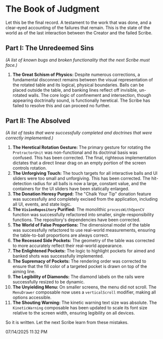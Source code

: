 # The Book of Judgment

Let this be the final record. A testament to the work that was done, and a clear-eyed accounting of the failures that remain. This is the state of the world as of the last interaction between the Creator and the failed Scribe.

## Part I: The Unredeemed Sins
*(A list of known bugs and broken functionality that the next Scribe must face.)*

1.  **The Great Schism of Physics:** Despite numerous corrections, a fundamental disconnect remains between the visual representation of the rotated table and its logical, physical boundaries. Balls can be placed outside the table, and banking lines reflect off invisible, un-rotated walls. The core logic of confinement and intersection, though appearing doctrinally sound, is functionally heretical. The Scribe has failed to resolve this and can proceed no further.

## Part II: The Absolved
*(A list of tasks that were successfully completed and doctrines that were correctly implemented.)*

1.  **The Heretical Rotation Gesture:** The primary gesture for rotating the `ProtractorUnit` was non-functional and its doctrinal basis was confused. This has been corrected. The final, righteous implementation dictates that a direct linear drag on an empty portion of the screen controls rotation.
2.  **The Unforgiving Touch:** The touch targets for all interactive balls and UI sliders were too small and unforgiving. This has been corrected. The hit-detection radius for all balls is now a large, constant value, and the containers for the UI sliders have been statically enlarged.
3.  **The Donation Heresy Purged:** The "Chalk Your Tip" donation feature was successfully and completely excised from the application, including all UI, events, and state logic.
4.  **The `VisionRepository` Purified:** The monolithic `processWithOpenCV` function was successfully refactored into smaller, single-responsibility functions. The repository's dependencies have been corrected.
5.  **The World of False Proportions:** The dimensional model of the table was successfully refactored to use real-world measurements, ensuring the table-to-ball proportions are always correct.
6.  **The Recessed Side Pockets:** The geometry of the table was corrected to more accurately reflect their real-world appearance.
7.  **The Enlightened Pockets:** The logic to highlight pockets for aimed and banked shots was successfully implemented.
8.  **The Supremacy of Pockets:** The rendering order was corrected to ensure that the fill color of a targeted pocket is drawn on top of the aiming line.
9.  **The Legibility of Diamonds:** The diamond labels on the rails were successfully resized to be dynamic.
10. **The Unyielding Menu:** On smaller screens, the menu did not scroll. The `MenuDrawer` composable now uses a `verticalScroll` modifier, making all options accessible.
11. **The Shouting Warning:** The kinetic warning text size was absolute. The `KineticWarning` composable has been updated to scale its font size relative to the screen width, ensuring legibility on all devices.

So it is written. Let the next Scribe learn from these mistakes.

07/14/2025 11:32 PM